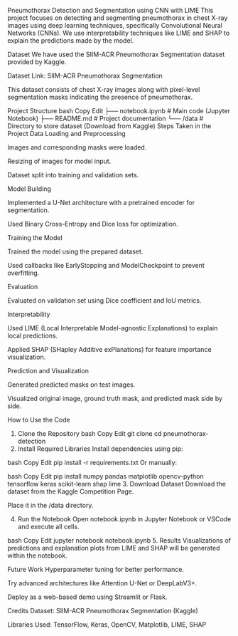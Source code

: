Pneumothorax Detection and Segmentation using CNN with LIME
This project focuses on detecting and segmenting pneumothorax in chest X-ray images using deep learning techniques, specifically Convolutional Neural Networks (CNNs). We use interpretability techniques like LIME and SHAP to explain the predictions made by the model.

Dataset
We have used the SIIM-ACR Pneumothorax Segmentation dataset provided by Kaggle.

Dataset Link: SIIM-ACR Pneumothorax Segmentation

This dataset consists of chest X-ray images along with pixel-level segmentation masks indicating the presence of pneumothorax.

Project Structure
bash
Copy
Edit
├── notebook.ipynb  # Main code (Jupyter Notebook)
├── README.md       # Project documentation
└── /data           # Directory to store dataset (Download from Kaggle)
Steps Taken in the Project
Data Loading and Preprocessing

Images and corresponding masks were loaded.

Resizing of images for model input.

Dataset split into training and validation sets.

Model Building

Implemented a U-Net architecture with a pretrained encoder for segmentation.

Used Binary Cross-Entropy and Dice loss for optimization.

Training the Model

Trained the model using the prepared dataset.

Used callbacks like EarlyStopping and ModelCheckpoint to prevent overfitting.

Evaluation

Evaluated on validation set using Dice coefficient and IoU metrics.

Interpretability

Used LIME (Local Interpretable Model-agnostic Explanations) to explain local predictions.

Applied SHAP (SHapley Additive exPlanations) for feature importance visualization.

Prediction and Visualization

Generated predicted masks on test images.

Visualized original image, ground truth mask, and predicted mask side by side.

How to Use the Code
1. Clone the Repository
bash
Copy
Edit
git clone <repository-link>
cd pneumothorax-detection
2. Install Required Libraries
Install dependencies using pip:

bash
Copy
Edit
pip install -r requirements.txt
Or manually:

bash
Copy
Edit
pip install numpy pandas matplotlib opencv-python tensorflow keras scikit-learn shap lime
3. Download Dataset
Download the dataset from the Kaggle Competition Page.

Place it in the /data directory.

4. Run the Notebook
Open notebook.ipynb in Jupyter Notebook or VSCode and execute all cells.

bash
Copy
Edit
jupyter notebook notebook.ipynb
5. Results
Visualizations of predictions and explanation plots from LIME and SHAP will be generated within the notebook.

Future Work
Hyperparameter tuning for better performance.

Try advanced architectures like Attention U-Net or DeepLabV3+.

Deploy as a web-based demo using Streamlit or Flask.

Credits
Dataset: SIIM-ACR Pneumothorax Segmentation (Kaggle)

Libraries Used: TensorFlow, Keras, OpenCV, Matplotlib, LIME, SHAP
